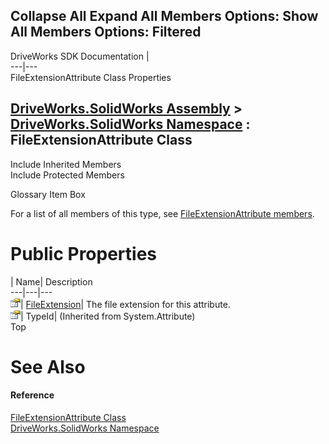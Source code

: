 Collapse All Expand All Members Options: Show All  Members Options: Filtered   
---  
DriveWorks SDK Documentation  |   
---|---  
FileExtensionAttribute Class Properties   
  
[DriveWorks.SolidWorks Assembly](topic13342.md) > [DriveWorks.SolidWorks Namespace](topic13345.md) : FileExtensionAttribute Class  
---  
  
Include Inherited Members    
Include Protected Members    


Glossary Item Box

For a list of all members of this type, see [FileExtensionAttribute members](topic13565.md).

# Public Properties

| Name| Description  
---|---|---  
![Public Property](dotnetimages/publicProperty.gif)| [FileExtension](topic13570.md)| The file extension for this attribute.   
![Public Property](dotnetimages/publicProperty.gif)| TypeId|  (Inherited from System.Attribute)  
Top

# See Also

#### Reference

[FileExtensionAttribute Class](topic13564.md)   
[DriveWorks.SolidWorks Namespace](topic13345.md)



